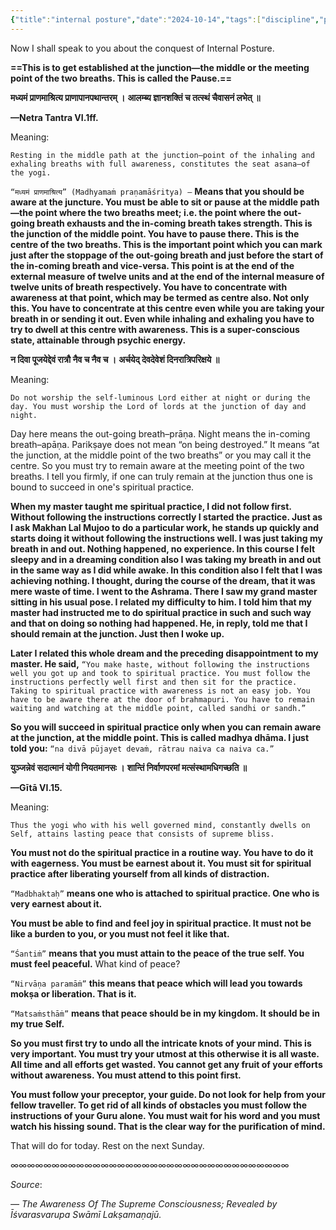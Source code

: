 ```yaml
---
{"title":"internal posture","date":"2024-10-14","tags":["discipline","practices","mind","purity","awareness","yama","niyama","asana","shuddhachitt","sadhana","articles"],"publish":true,"path":"Practices/practices for awareness/internal posture.md","permalink":"/practices/internal-posture/","PassFrontmatter":true,"created":"2025-04-09T12:14:05.134+05:30","updated":"2025-04-08T23:08:18.000+05:30"}
---
```



Now I shall speak to you about the conquest of Internal Posture.

**==This is to get established at the junction—the middle or the meeting point of the two breaths. This is called the Pause.==**

**मध्यमं प्राणमाश्रित्य प्राणापानपथान्तरम् ।** 
**आलम्ब्य ज्ञानशक्तिं च तत्स्थं चैवासनं लभेत् ॥** 

**—Netra Tantra VI.1ff.** 

Meaning:

`Resting in the middle path at the junction–point of the inhaling and exhaling breaths with full awareness, constitutes the seat asana—of the yogi.` 

`“मध्यमं प्राणमाश्रित्य” (Madhyamaṁ praṇamāśritya) —` **Means that you should be aware at the juncture. You must be able to sit or pause at the middle path—the point where the two breaths meet; i.e. the point where the out-going breath exhausts and the in-coming breath takes strength. This is the junction of the middle point. You have to pause there. This is the centre of the two breaths. This is the important point which you can mark just after the stoppage of the out-going breath and just before the start of the in-coming breath and vice-versa. This point is at the end of the external measure of twelve units and at the end of the internal measure of twelve units of breath respectively. You have to concentrate with awareness at that point, which may be termed as centre also. Not only this. You have to concentrate at this centre even while you are taking your breath in or sending it out. Even while inhaling and exhaling you have to try to dwell at this centre with awareness. This is a super-conscious state, attainable through psychic energy.** 

**न दिवा पूजयेद्देवं रात्रौ नैव च नैव च ।** 
**अर्चयेद् देवदेवेशं दिनरात्रिपरिक्षये ॥** 

Meaning:

`Do not worship the self-luminous Lord either at night or during the day. You must worship the Lord of lords at the junction of day and night.`

Day here means the out-going breath–prāṇa. Night means the in-coming breath–apāṇa. Parikṣaye does not mean “on being destroyed.” It means “at the junction, at the middle point of the two breaths” or you may call it the centre. So you must try to remain aware at the meeting point of the two breaths. I tell you firmly, if one can truly remain at the junction thus one is bound to succeed in one's spiritual practice.

**When my master taught me spiritual practice, I did not follow first. Without following the instructions correctly I started the practice. Just as I ask Makhan Lal Mujoo to do a particular work, he stands up quickly and starts doing it without following the instructions well. I was just taking my breath in and out. Nothing happened, no experience. In this course I felt sleepy and in a dreaming condition also I was taking my breath in and out in the same way as I did while awake. In this condition also I felt that I was achieving nothing. I thought, during the course of the dream, that it was mere waste of time. I went to the Ashrama. There I saw my grand master sitting in his usual pose. I related my difficulty to him. I told him that my master had instructed me to do spiritual practice in such and such way and that on doing so nothing had happened. He, in reply, told me that I should remain at the junction. Just then I woke up.** 

**Later I related this whole dream and the preceding disappointment to my master. He said,** `“You make haste, without following the instructions well you got up and took to spiritual practice. You must follow the instructions perfectly well first and then sit for the practice. Taking to spiritual practice with awareness is not an easy job. You have to be aware there at the door of brahmapuri. You have to remain waiting and watching at the middle point, called sandhi or sandh.”` 

**So you will succeed in spiritual practice only when you can remain aware at the junction, at the middle point. This is called madhya dhāma. I just told you:** `“na divā pūjayet devaṁ, rātrau naiva ca naiva ca.”` 

**युञ्जन्नेवं सदात्मानं योगी नियतमानसः ।** 
**शान्तिं निर्वाणपरमां मत्संस्थामधिगच्छति ॥** 

**—Gītā VI.15.** 

Meaning:

`Thus the yogi who with his well governed mind, constantly dwells on Self, attains lasting peace that consists of supreme bliss.` 

**You must not do the spiritual practice in a routine way. You have to do it with eagerness. You must be earnest about it. You must sit for spiritual practice after liberating yourself from all kinds of distraction.** 

`“Madbhaktaḥ”` **means one who is attached to spiritual practice. One who is very earnest about it.** 

**You must be able to find and feel joy in spiritual practice. It must not be like a burden to you, or you must not feel it like that.** 

`“Śantiṁ”` **means that you must attain to the peace of the true self. You must feel peaceful.** What kind of peace? 

`“Nirvāṇa paramāṁ”` **this means that peace which will lead you towards mokṣa or liberation. That is it.**

`“Matsaṁsthāṁ”` **means that peace should be in my kingdom. It should be in my true Self.**

**So you must first try to undo all the intricate knots of your mind. This is very important. You must try your utmost at this otherwise it is all waste. All time and all efforts get wasted. You cannot get any fruit of your efforts without awareness. You must attend to this point first.** 

**You must follow your preceptor, your guide. Do not look for help from your fellow traveller. To get rid of all kinds of obstacles you must follow the instructions of your Guru alone. You must wait for his word and you must watch his hissing sound. That is the clear way for the purification of mind.** 

That will do for today. 
Rest on the next Sunday.

∞∞∞∞∞∞∞∞∞∞∞∞∞∞∞∞∞∞∞∞∞∞∞∞∞∞∞∞∞∞∞∞∞∞

$Source:$

*— The Awareness Of The Supreme Consciousness; Revealed by Īśvarasvarupa Swāmī Lakṣamaṇajū.*
